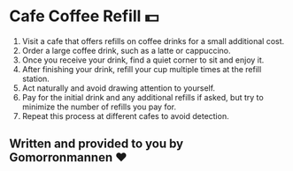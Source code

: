 # Cafe Coffee Refill 💵

1. Visit a cafe that offers refills on coffee drinks for a small additional cost.
2. Order a large coffee drink, such as a latte or cappuccino.
3. Once you receive your drink, find a quiet corner to sit and enjoy it.
4. After finishing your drink, refill your cup multiple times at the refill station.
5. Act naturally and avoid drawing attention to yourself.
6. Pay for the initial drink and any additional refills if asked, but try to minimize the number of refills you pay for.
7. Repeat this process at different cafes to avoid detection.

## Written and provided to you by **Gomorronmannen** ❤️
